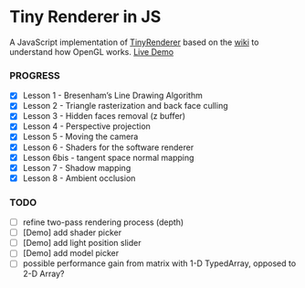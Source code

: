 # Tiny Renderer in JS
A JavaScript implementation of [TinyRenderer](https://github.com/ssloy/tinyrenderer) based on the [wiki](https://github.com/ssloy/tinyrenderer/wiki)
to understand how OpenGL works. [Live Demo](https://jj-143.github.io/tinyrenderer-js/docs/)

### PROGRESS
- [x] Lesson 1 - Bresenham’s Line Drawing Algorithm
- [x] Lesson 2 - Triangle rasterization and back face culling
- [x] Lesson 3 - Hidden faces removal (z buffer)
- [x] Lesson 4 - Perspective projection
- [x] Lesson 5 - Moving the camera
- [x] Lesson 6 - Shaders for the software renderer
- [x] Lesson 6bis - tangent space normal mapping
- [x] Lesson 7 - Shadow mapping
- [x] Lesson 8 - Ambient occlusion

### TODO
- [ ] refine two-pass rendering process (depth)
- [ ] [Demo] add shader picker
- [ ] [Demo] add light position slider
- [ ] [Demo] add model picker
- [ ] possible performance gain from matrix with 1-D TypedArray,
      opposed to 2-D Array?